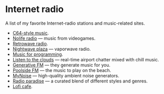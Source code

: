 # Internet radio

A list of my favorite Internet-radio stations and music-related sites.

* [C64-style music](https://kohina.duckdns.org/streamplayer.html).
* [Nolife radio](https://nolife-radio.com/) — music from videogames.
* [Retrowave radio](https://retrowave.ru/).
* [Nightwave plaza](https://plaza.one/) — vaporwave radio.
* [Music for programming](https://musicforprogramming.net/).
* [Listen to the clouds](http://listentothe.cloud/) — real-time airport chatter mixed with chill music.
* [Generative FM](https://play.generative.fm/browse) — they generate music for you.
* [Poolside FM](https://poolsuite.net/) — the music to play on the beach.
* [MyNoise](https://mynoise.net/noiseMachines.php) — high-quality ambient noise generators.
* [Radio paradise](https://radioparadise.com/player) — a curated blend of different styles and genres.
* [Lofi cafe](https://www.lofi.cafe/).
